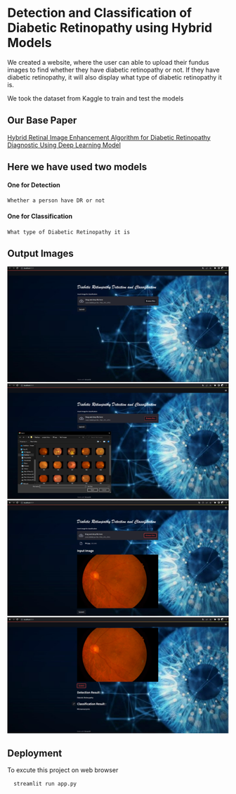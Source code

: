 # Detection and Classification of Diabetic Retinopathy using Hybrid Models
We created a website, where the user can able to upload their fundus images to find whether they have diabetic retinopathy or not. If they have diabetic retinopathy, it will also display what type of diabetic retinopathy it is.


We took the dataset from Kaggle to train and test the models



## Our Base Paper

[Hybrid Retinal Image Enhancement Algorithm for Diabetic Retinopathy Diagnostic Using Deep Learning Model](https://ieeexplore.ieee.org/stamp/stamp.jsp?tp=&arnumber=9819926)


## Here we have used two models

#### One for Detection

```http
Whether a person have DR or not
```
#### One for Classification

```http
What type of Diabetic Retinopathy it is
```



## Output Images

![Screenshot1](outputImages/DrImage1.png)
![Screenshot2](outputImages/DrImage2.png)
![Screenshot3](outputImages/DrImage3.png)
![Screenshot4](outputImages/DrImage4.png)


## Deployment

To excute this project on web browser

```bash
  streamlit run app.py
```




